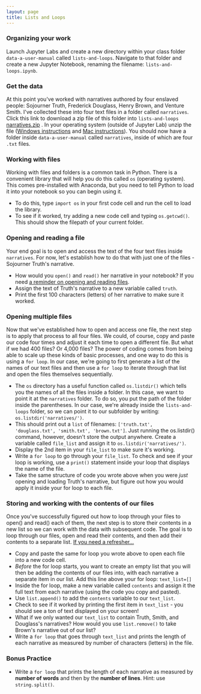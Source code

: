 ```yaml
---
layout: page
title: Lists and Loops
---
```


### Organizing your work
Launch Jupyter Labs and create a new directory within your class folder `data-a-user-manual` called `lists-and-loops`. Navigate to that folder and create a new Jupyter Notebook, renaming the filename: `lists-and-loops.ipynb`. 

### Get the data
At this point you've worked with narratives authored by four enslaved people: Sojourner Truth, Frederick Douglass, Henry Brown, and Venture Smith. I've collected these into four text files in a folder called `narratives`. Click this link to download a zip file of this folder into `lists-and-loops` [narratives.zip]({{site.baseurl}}/in-class/narratives.zip)
. In your operating system (outside of Jupyter Lab) unzip the file ([Windows instructions](https://www.hostinger.com/tutorials/how-to-unzip-files#:~:text=The%20Windows%20default%20support%20for%20.zip) and [Mac instructions](https://www.hostinger.com/tutorials/how-to-unzip-files#:~:text=Archive%20Utility%20is%20Mac%E2%80%99s%20built-in%20tool%20that%20handles%20the%20.zip%20format.)). You should now have a folder inside `data-a-user-manual` called `narratives`, inside of which are four `.txt` files.

### Working with files

Working with files and folders is a common task in Python. There is a convenient library that will help you do this called `os` (operating system). This comes pre-installed with Anaconda, but you need to tell Python to load it into your notebook so you can begin using it. 

- To do this, type `import os` in your first code cell and run the cell to load the library.
- To see if it worked, try adding a new code cell and typing `os.getcwd()`. This should show the filepath of your current folder.

### Opening and reading a file

Your end goal is to open and access the text of the four text files inside `narratives`. For now, let's establish how to do that with just one of the files - Sojourner Truth's narrative. 

- How would you `open()` and `read()` her narrative in your notebook? If you need [a reminder on opening and reading files](https://melaniewalsh.github.io/Intro-Cultural-Analytics/02-Python/07-Files-Character-Encoding.html).
- Assign the text of Truth's narrative to a new variable called `truth`. 
- Print the first 100 characters (letters) of her narrative to make sure it worked.

### Opening multiple files

Now that we've established how to open and access one file, the next step is to apply that process to all four files. We could, of course, copy and paste our code four times and adjust it each time to open a different file. But what if we had 400 files? Or 4,000 files? The power of coding comes from being able to scale up these kinds of basic processes, and one way to do this is using a `for loop`. In our case, we're going to first generate a list of the names of our text files and then use a `for loop` to iterate through that list and open the files themselves sequentially.

- The `os` directory has a useful function called `os.listdir()` which tells you the names of all the files inside a folder. In this case, we want to point it at the `narratives` folder. To do so, you put the path of the folder inside the parentheses. In our case, we're already inside the `lists-and-loops` folder, so we can point it to our subfolder by writing: `os.listdir('narratives/')`. 
- This should print out a `list` of filenames: `['truth.txt', 'douglass.txt', 'smith.txt', 'brown.txt']`. Just running the os.listdir() command, however, doesn't store the output anywhere. Create a variable called `file_list` and assign it to `os.listdir('narratives/')`. 
- Display the 2nd item in your `file_list` to make sure it's working.
- Write a `for loop` to go through your `file_list`. To check and see if your loop is working, use a `print()` statement inside your loop that displays the name of the file.
- Take the same structure of code you wrote above when you were *just* opening and loading Truth's narrative, but figure out how you would apply it inside your for loop to each file.

### Storing and working with the contents of our files

Once you've successfully figured out how to loop through your files to open() and read() each of them, the next step is to store their contents in a new list so we can work with the data with subsequent code. The goal is to loop through our files, open and read their contents, and then add their contents to a separate list. [If you need a refresher...](https://melaniewalsh.github.io/Intro-Cultural-Analytics/02-Python/10-Lists-Loops-Part2.html#:~:text=we%20can%20also%20make%20lists%20with%20for%20loops.)

- Copy and paste the same for loop you wrote above to open each file into a new code cell.
- *Before* the for loop starts, you want to create an empty list that you will then be adding the contents of our files into, with each narrative a separate item in our list. Add this line above your for loop: `text_list=[]`
- Inside the for loop, make a new variable called `contents` and assign it the full text from each narrative (using the code you copy and pasted).
- Use `list.append()` to add the `contents` variable to our `text_list`. 
- Check to see if it worked by printing the first item in `text_list` - you should see a ton of text displayed on your screen!
- What if we only wanted our `text_list` to contain Truth, Smith, and Douglass's narratives? How would you use `list.remove()` to take Brown's narrative out of our list?
- Write a `for loop` that goes through `text_list` and prints the length of each narrative as measured by number of characters (letters) in the file.

### Bonus Practice

- Write a `for loop` that prints the length of each narrative as measured by **number of words** and then by the **number of lines**. Hint: use `string.split()`.

